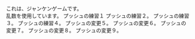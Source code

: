 これは、ジャンケンゲームです。  
乱数を使用しています。 
プッシュの練習１
プッシュの練習２。
プッシュの練習３。
プッシュの練習４。
プッシュの変更５。
プッシュの変更６。
プッシュの変更７。
プッシュの変更８。
プッシュの変更９。
